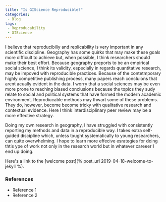 ```yaml
---
title: "Is GIScience Reproducible?"
categories:
 - Blog
tags:
 - Reproducability
 - GIScience
---
```


I believe that reproducibiliy and replicability is very important in any scientific discipline. Geography has some quirks that may make these goals more difficult to achieve but, when possible, I think researchers should make their best effort. Because geography preports to be an empirical social science, I think its validity, especially in regards quantitative research, may be impoved with reproducible practices. Because of the contetmporary highly competitive publishing process, many papers reach concluions that arent acually evident in the data. I worry that a social sciences may be even more prone to reaching biased conclusions because the topics they sudy relate to social and political systems that have formed the modern academic environment. Reprodiucable methods may thwart some of these problems. They do, however, become become tricky with qualitative research and contextual evidence. Here I think interdisciplinary peer review may be a more effective strategy.

Doing my own research in geography, I have struggled with consistently reporting my methods and data in a reproducible way. I takes extra self-guided discipline which, unless tought systematically to young researchers, can quite overwhelming. I hope to learn more effecive esrategies for doing thtis ype of work not only in the research world but in whatever careeer I end up doing.

Here's a link to the [welcome post](% post_url 2019-04-18-welcome-to-jekyll %).

### References

* Reference 1
* Reference 2